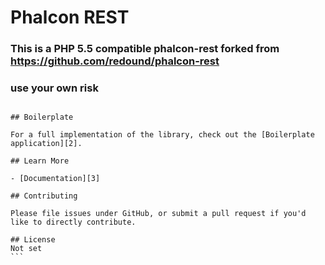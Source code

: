 # Phalcon REST

 ### This is a PHP 5.5 compatible phalcon-rest forked from https://github.com/redound/phalcon-rest
 ### use your own risk
````

## Boilerplate

For a full implementation of the library, check out the [Boilerplate application][2].

## Learn More

- [Documentation][3]

## Contributing

Please file issues under GitHub, or submit a pull request if you'd like to directly contribute.

## License
Not set
```
